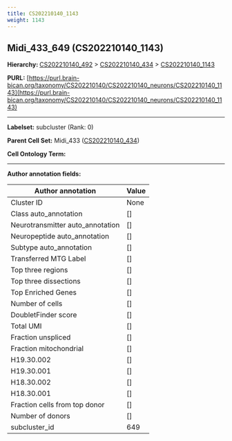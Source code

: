 ```yaml
---
title: CS202210140_1143
weight: 1143
---
```

## Midi_433_649 (CS202210140_1143)
<b>Hierarchy: </b>
[CS202210140_492](../CS202210140_492) >
[CS202210140_434](../CS202210140_434) >
[CS202210140_1143](../CS202210140_1143)

**PURL:** [https://purl.brain-bican.org/taxonomy/CS202210140/CS202210140_neurons/CS202210140_1143](https://purl.brain-bican.org/taxonomy/CS202210140/CS202210140_neurons/CS202210140_1143)

---


**Labelset:** subcluster (Rank: 0)

**Parent Cell Set:** Midi_433 ([CS202210140_434](../CS202210140_434))



**Cell Ontology Term:** 

[MARKER GENES.]: #


---

[TRANSFERRED ANNOTATIONS.]: #


[AUTHOR ANNOTATION FIELDS.]: #


**Author annotation fields:**

| Author annotation | Value |
|-------------------|-------|
|Cluster ID|None|
|Class auto_annotation|[]|
|Neurotransmitter auto_annotation|[]|
|Neuropeptide auto_annotation|[]|
|Subtype auto_annotation|[]|
|Transferred MTG Label|[]|
|Top three regions|[]|
|Top three dissections|[]|
|Top Enriched Genes|[]|
|Number of cells|[]|
|DoubletFinder score|[]|
|Total UMI|[]|
|Fraction unspliced|[]|
|Fraction mitochondrial|[]|
|H19.30.002|[]|
|H19.30.001|[]|
|H18.30.002|[]|
|H18.30.001|[]|
|Fraction cells from top donor|[]|
|Number of donors|[]|
|subcluster_id|649|
